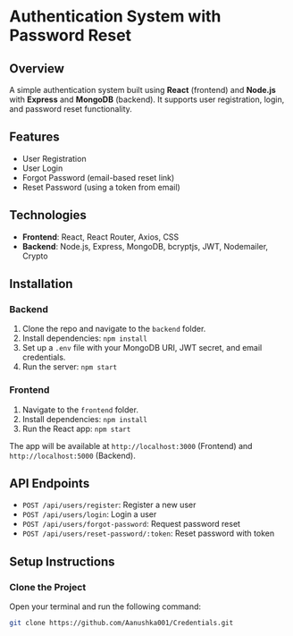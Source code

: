 # Authentication System with Password Reset

## Overview

A simple authentication system built using **React** (frontend) and **Node.js** with **Express** and **MongoDB** (backend). It supports user registration, login, and password reset functionality.

## Features

- User Registration
- User Login
- Forgot Password (email-based reset link)
- Reset Password (using a token from email)

## Technologies

- **Frontend**: React, React Router, Axios, CSS
- **Backend**: Node.js, Express, MongoDB, bcryptjs, JWT, Nodemailer, Crypto

## Installation

### Backend

1. Clone the repo and navigate to the `backend` folder.
2. Install dependencies: `npm install`
3. Set up a `.env` file with your MongoDB URI, JWT secret, and email credentials.
4. Run the server: `npm start`

### Frontend

1. Navigate to the `frontend` folder.
2. Install dependencies: `npm install`
3. Run the React app: `npm start`

The app will be available at `http://localhost:3000` (Frontend) and `http://localhost:5000` (Backend).




## API Endpoints

- `POST /api/users/register`: Register a new user
- `POST /api/users/login`: Login a user
- `POST /api/users/forgot-password`: Request password reset
- `POST /api/users/reset-password/:token`: Reset password with token


## Setup Instructions

### Clone the Project

Open your terminal and run the following command:

```bash
git clone https://github.com/Aanushka001/Credentials.git